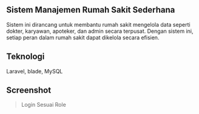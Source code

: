 ## Sistem Manajemen Rumah Sakit Sederhana

Sistem ini dirancang untuk membantu rumah sakit mengelola data seperti dokter, karyawan, apoteker, dan admin secara terpusat. Dengan sistem ini, setiap peran dalam rumah sakit dapat dikelola secara efisien.

## Teknologi
Laravel, blade, MySQL

## Screenshot
> Login Sesuai Role
<img src="">